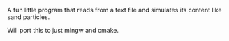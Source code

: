 A fun little program that reads from a text file
and simulates its content like sand particles.

Will port this to just mingw and cmake.